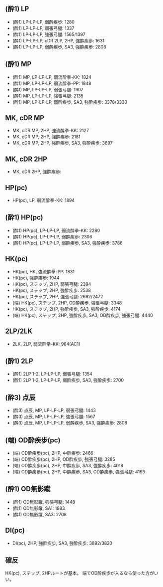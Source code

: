 ## (酔1) LP

- (酔1) LP-LP-LP, 弱酔疾歩: 1280
- (酔1) LP-LP-LP, 弱張弓腿: 1337
- (酔1) LP-LP-LP, 強張弓腿: 1565/1397
- (酔1) LP-LP-LP, cDR 2LP, 2HP, 強酔疾歩: 1631
- (酔1) LP-LP-LP, 弱酔疾歩, SA3, 強酔疾歩: 2808

## (酔1) MP

- (酔1) MP, LP-LP-LP, 弱流酔拳-KK: 1824
- (酔1) MP, LP-LP-LP, 弱流酔拳-PP: 1848
- (酔1) MP, LP-LP-LP, 弱張弓腿: 1907
- (酔1) MP, LP-LP-LP, 強張弓腿: 2135
- (酔1) MP, LP-LP-LP, 弱酔疾歩, SA3, 強酔疾歩: 3378/3330

## MK, cDR MP

- MK, cDR MP, 2HP, 強流酔拳-KK: 2127
- MK, cDR MP, 2HP, 強酔疾歩: 2181
- MK, cDR MP, 2HP, 強酔疾歩, SA3, 強酔疾歩: 3697

## MK, cDR 2HP

- MK, cDR 2HP, 強酔疾歩:

## HP(pc)

- HP(pc), LP, 弱流酔拳-KK: 1894

## (酔1) HP(pc)

- (酔1) HP(pc), LP-LP-LP, 弱流酔拳-KK: 2280
- (酔1) HP(pc), LP-LP-LP, 弱酔疾歩: 2306
- (酔1) HP(pc), LP-LP-LP, 弱酔疾歩, SA3, 強酔疾歩: 3786

## HK(pc)

- HK(pc), HK, 強流酔拳-PP: 1831
- HK(pc), 強酔疾歩: 1944
- HK(pc), ステップ, 2HP, 弱張弓腿: 2394
- HK(pc), ステップ, 2HP, 強酔疾歩: 2538
- HK(pc), ステップ, 2HP, 強張弓腿: 2682/2472
- (端) HK(pc), ステップ, 2HP, OD酔疾歩, 強張弓腿: 3348
- HK(pc), ステップ, 2HP, 強酔疾歩, SA3, 強酔疾歩: 4174
- (端) HK(pc), ステップ, 2HP, 強酔疾歩, SA3, OD酔疾歩, 強張弓腿: 4440

## 2LP/2LK

- 2LK, 2LP, 弱流酔拳-KK: 964(AC1)

## (酔1) 2LP

- (酔1) 2LP 1-2, LP-LP-LP, 弱張弓腿: 1354
- (酔1) 2LP 1-2, LP-LP-LP, 弱酔疾歩, SA3, 強酔疾歩: 2700

## (酔3) 点辰

- (酔3) 点辰, MP, LP-LP-LP, 弱張弓腿: 1443
- (酔3) 点辰, MP, LP-LP-LP, 強張弓腿: 1567
- (酔3) 点辰, MP, LP-LP-LP, 弱酔疾歩, SA3, 強酔疾歩: 2808

## (端) OD酔疾歩(pc)

- (端) OD酔疾歩(pc), 2HP, 中酔疾歩: 2466
- (端) OD酔疾歩(pc), 2HP, OD酔疾歩, 強張弓腿: 3285
- (端) OD酔疾歩(pc), 2HP, 中酔疾歩, SA3, 強酔疾歩: 4018
- (端) OD酔疾歩(pc), 2HP, 中酔疾歩, SA3, OD酔疾歩, 強張弓腿: 4193

## (酔1) OD無影蹴

- (酔1) OD無影蹴, 強張弓腿: 1448
- (酔1) OD無影蹴, SA1: 1883
- (酔1) OD無影蹴, SA3: 2708

## DI(pc)

- DI(pc), 2HP, 強酔疾歩, SA3, 強酔疾歩: 3892/3820

## 確反

HK(pc), ステップ, 2HPルートが基本。
端でOD酔疾歩が入るなら使った方がいい。
